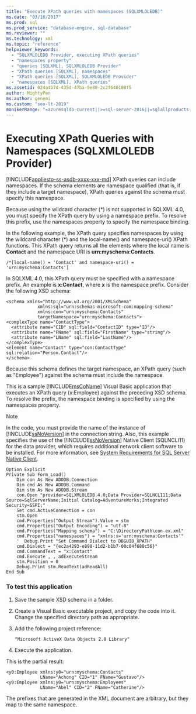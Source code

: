 ```yaml
---
title: "Execute XPath queries with namespaces (SQLXMLOLEDB)"
ms.date: "03/16/2017"
ms.prod: sql
ms.prod_service: "database-engine, sql-database"
ms.reviewer: ""
ms.technology: xml
ms.topic: "reference"
helpviewer_keywords: 
  - "SQLXMLOLEDB Provider, executing XPath queries"
  - "namespaces property"
  - "queries [SQLXML], SQLXMLOLEDB Provider"
  - "XPath queries [SQLXML], namespaces"
  - "XPath queries [SQLXML], SQLXMLOLEDB Provider"
  - "namespaces [SQLXML], XPath queries"
ms.assetid: 024a4b7d-435d-47ba-9e80-2c2f640108f5
author: MightyPen
ms.author: genemi
ms.custom: "seo-lt-2019"
monikerRange: "=azuresqldb-current||>=sql-server-2016||=sqlallproducts-allversions||>=sql-server-linux-2017||=azuresqldb-mi-current"
---
```

# Executing XPath Queries with Namespaces (SQLXMLOLEDB Provider)
[!INCLUDE[appliesto-ss-asdb-xxxx-xxx-md](../../../includes/appliesto-ss-asdb-xxxx-xxx-md.md)]
  XPath queries can include namespaces. If the schema elements are namespace qualified (that is, if they include a target namespace), XPath queries against the schema must specify this namespace.  
  
 Because using the wildcard character (*) is not supported in SQLXML 4.0, you must specify the XPath query by using a namespace prefix. To resolve this prefix, use the namespaces property to specify the namespace binding.  
  
 In the following example, the XPath query specifies namespaces by using the wildcard character (\*) and the local-name() and namespace-uri() XPath functions. This XPath query returns all the elements where the local name is **Contact** and the namespace URI is **urn:myschema:Contacts**.  
  
```  
/*[local-name() = 'Contact' and namespace-uri() = 'urn:myschema:Contacts']  
```  
  
 In SQLXML 4.0, this XPath query must be specified with a namespace prefix. An example is **x:Contact**, where **x** is the namespace prefix. Consider the following XSD schema:  
  
```  
<schema xmlns="http://www.w3.org/2001/XMLSchema"  
            xmlns:sql="urn:schemas-microsoft-com:mapping-schema"  
            xmlns:con="urn:myschema:Contacts"  
            targetNamespace="urn:myschema:Contacts">  
<complexType name="ContactType">  
  <attribute name="CID" sql:field="ContactID" type="ID"/>  
  <attribute name="FName" sql:field="FirstName" type="string"/>  
  <attribute name="LName" sql:field="LastName"/>   
</complexType>  
<element name="Contact" type="con:ContactType" sql:relation="Person.Contact"/>  
</schema>  
```  
  
 Because this schema defines the target namespace, an XPath query (such as "Employee") against the schema must include the namespace.  
  
 This is a sample [!INCLUDE[msCoName](../../../includes/msconame-md.md)] Visual Basic application that executes an XPath query (x:Employee) against the preceding XSD schema. To resolve the prefix, the namespace binding is specified by using the namespaces property.  
  
> [!NOTE]  
>  In the code, you must provide the name of the instance of [!INCLUDE[ssNoVersion](../../../includes/ssnoversion-md.md)] in the connection string. Also, this example specifies the use of the [!INCLUDE[ssNoVersion](../../../includes/ssnoversion-md.md)] Native Client (SQLNCLI11) for the data provider, which requires additional network client software to be installed. For more information, see [System Requirements for SQL Server Native Client](../../../relational-databases/native-client/system-requirements-for-sql-server-native-client.md).  
  
```  
Option Explicit  
Private Sub Form_Load()  
    Dim con As New ADODB.Connection  
    Dim cmd As New ADODB.Command  
    Dim stm As New ADODB.Stream  
    con.Open "provider=SQLXMLOLEDB.4.0;Data Provider=SQLNCLI11;Data Source=SqlServerName;Initial Catalog=AdventureWorks;Integrated Security=SSPI;"  
    Set cmd.ActiveConnection = con  
    stm.Open  
    cmd.Properties("Output Stream").Value = stm  
    cmd.Properties("Output Encoding") = "utf-8"  
    cmd.Properties("Mapping schema") = "C:\DirectoryPath\con-ex.xml"  
    cmd.Properties("namespaces") = "xmlns:x='urn:myschema:Contacts'"  
    '  Debug.Print "Set Command Dialect to DBGUID_XPATH"  
    cmd.Dialect = "{ec2a4293-e898-11d2-b1b7-00c04f680c56}"  
    cmd.CommandText = "x:Contact"  
    cmd.Execute , , adExecuteStream   
    stm.Position = 0  
    Debug.Print stm.ReadText(adReadAll)  
End Sub  
```  
  
### To test this application  
  
1.  Save the sample XSD schema in a folder.  
  
2.  Create a Visual Basic executable project, and copy the code into it. Change the specified directory path as appropriate.  
  
3.  Add the following project reference:  
  
    ```  
    "Microsoft ActiveX Data Objects 2.8 Library"  
    ```  
  
4.  Execute the application.  

 This is the partial result:  
  
```  
<y0:Employee xmlns:y0="urn:myschema:Contacts"   
             LName="Achong" CID="1" FName="Gustavo"/>  
<y0:Employee xmlns:y0="urn:myschema:Employees"   
             LName="Abel" CID="2" FName="Catherine"/>  
```  
  
 The prefixes that are generated in the XML document are arbitrary, but they map to the same namespace.  
  
  
